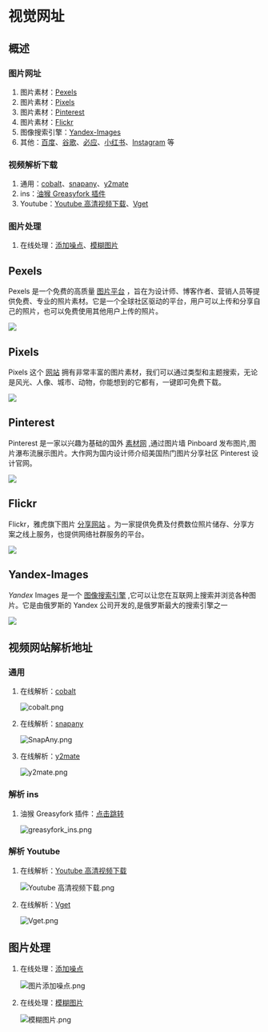 # 视觉网址

## 概述

### 图片网址

1. 图片素材：[Pexels](https://www.pexels.com/zh-cn/) 
2. 图片素材：[Pixels](https://pixels.xbdev.net/) 
3. 图片素材：[Pinterest](https://bu.dusays.com/2024/10/27/671e043ded7d5.png) 
4. 图片素材：[Flickr](https://www.flickr.com/)
5. 图像搜索引擎：[Yandex-Images](https://ya.ru/images)
6. 其他：[百度](https://www.baidu.com/)、[谷歌](https://www.google.com/)、[必应](https://www.bing.com/)、[小红书](https://www.xiaohongshu.com/)、[Instagram](https://www.instagram.com/) 等

### 视频解析下载

1. 通用：[cobalt](https://cobalt.tools/)、[snapany](https://snapany.com/)、[y2mate](https://y2mate.page/zh-cn/)
2. ins：[油猴 Greasyfork 插件](https://greasyfork.org/zh-CN/scripts/406535-instagram-download-button)
3. Youtube：[Youtube 高清视频下载](https://youtube.iiilab.com/)、[Vget](https://vget.xyz/)

### 图片处理

1. 在线处理：[添加噪点](https://imgonline.tools/zh/noise)、[模糊图片](https://fontmeme.com/zh/blur-images/)

## Pexels

Pexels 是一个免费的高质量 [图片平台](https://www.pexels.com/zh-cn/) ，旨在为设计师、博客作者、营销人员等提供免费、专业的照片素材。它是一个全球社区驱动的平台，用户可以上传和分享自己的照片，也可以免费使用其他用户上传的照片。

![](https://bu.dusays.com/2024/10/27/671e003f59b04.png)

## Pixels

Pixels 这个 [网站](https://pixels.xbdev.net/) 拥有非常丰富的图片素材，我们可以通过类型和主题搜索，无论是风光、人像、城市、动物，你能想到的它都有，一键即可免费下载。

![](https://bu.dusays.com/2024/10/27/671e011a751e0.png)

## Pinterest

Pinterest 是一家以兴趣为基础的国外 [素材网](https://bu.dusays.com/2024/10/27/671e043ded7d5.png) ,通过图片墙 Pinboard 发布图片,图片瀑布流展示图片。大作网为国内设计师介绍美国热门图片分享社区 Pinterest 设计官网。

![](https://bu.dusays.com/2024/10/27/671e043ded7d5.png)

## Flickr

Flickr，雅虎旗下图片 [分享网站](https://www.flickr.com) 。为一家提供免费及付费数位照片储存、分享方案之线上服务，也提供网络社群服务的平台。

![](https://bu.dusays.com/2024/10/27/671e06c202fab.png)

## Yandex-Images

*Yandex* Images 是一个 [图像搜索引擎](https://ya.ru/images) ,它可以让您在互联网上搜索并浏览各种图片。它是由俄罗斯的 Yandex 公司开发的,是俄罗斯最大的搜索引擎之一

![](https://bu.dusays.com/2024/10/27/671e07959ea82.png)

## 视频网站解析地址

### 通用

1. 在线解析：[cobalt](https://cobalt.tools/)

   ![cobalt.png](https://bu.dusays.com/2024/10/30/67210998c37ed.png)

2. 在线解析：[snapany](https://snapany.com/)

   ![SnapAny.png](https://bu.dusays.com/2024/10/30/6721099994329.png)

3. 在线解析：[y2mate](https://y2mate.page/zh-cn/)

   ![y2mate.png](https://bu.dusays.com/2024/10/30/6721099a06197.png)

### 解析 ins

1. 油猴 Greasyfork 插件：[点击跳转](https://greasyfork.org/zh-CN/scripts/406535-instagram-download-button)

   ![greasyfork_ins.png](https://bu.dusays.com/2024/10/30/67210998f3e59.png)

### 解析 Youtube

1. 在线解析：[Youtube 高清视频下载](https://youtube.iiilab.com/)

   ![Youtube 高清视频下载.png](https://bu.dusays.com/2024/10/30/6721099a683e5.png)

2. 在线解析：[Vget](https://vget.xyz/)

   ![Vget.png](https://bu.dusays.com/2024/10/30/67210999450e9.png)

## 图片处理

1. 在线处理：[添加噪点](https://imgonline.tools/zh/noise)

   ![图片添加噪点.png](https://bu.dusays.com/2024/10/30/67210998ce2aa.png)

2. 在线处理：[模糊图片](https://fontmeme.com/zh/blur-images/)

   ![模糊图片.png](https://bu.dusays.com/2024/10/30/67210998c5a01.png)